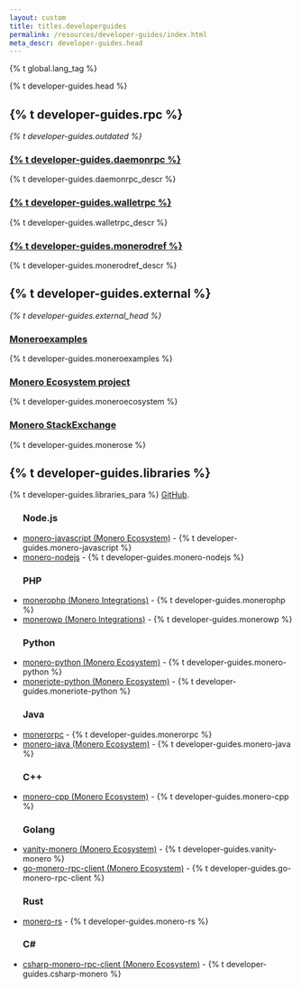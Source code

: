 ```yaml
---
layout: custom
title: titles.developerguides
permalink: /resources/developer-guides/index.html
meta_descr: developer-guides.head
---
```


{% t global.lang_tag %}
<div class="guides">
    <div class="center-xs container description">
        <p class="text-center">{% t developer-guides.head %}</p>
    </div>
    <section class="container full">
        <div class="row">
            <div class="left half no-pad-sm col-lg-6 col-md-6 col-sm-12 col-xs-12">
                <div class="info-block">
                    <div class="row center-xs">
                        <div class="col">
                            <h2>{% t developer-guides.rpc %}</h2>
                        </div>
                    </div>
                    <p><i>{% t developer-guides.outdated %}</i></p>
                    <h3><span class="icon-page"></span><a href="https://docs.getmonero.org/rpc-library/monerod-rpc/">{% t developer-guides.daemonrpc %}</a></h3>
                        <p>{% t developer-guides.daemonrpc_descr %}</p>
                    <h3><span class="icon-page"></span><a href="https://docs.getmonero.org/rpc-library/wallet-rpc/">{% t developer-guides.walletrpc %}</a></h3>
                        <p>{% t developer-guides.walletrpc_descr %}</p>
                    <h3><span class="icon-page"></span><a href="https://docs.getmonero.org/interacting/monerod-reference/">{% t developer-guides.monerodref %}</a></h3>
                        <p>{% t developer-guides.monerodref_descr %}</p>
                </div>
            </div>
            <div class="right half no-pad-sm col-lg-6 col-md-6 col-sm-12 col-xs-12">
                <div class="info-block">
                    <div class="row center-xs">
                        <div class="col">
                            <h2>{% t developer-guides.external %}</h2>
                        </div>
                    </div>
                    <p><i>{% t developer-guides.external_head %}</i></p>
                    <h3><a href="https://github.com/moneroexamples"><span class="icon-github"></span>Moneroexamples</a></h3>
                        <p>{% t developer-guides.moneroexamples %}</p>
                    <h3><a href="https://github.com/monero-ecosystem"><span class="icon-github"></span>Monero Ecosystem project</a></h3>
                        <p>{% t developer-guides.moneroecosystem %}</p>
                    <h3><span class="icon-globe"></span><a href="https://monero.stackexchange.com">Monero StackExchange</a></h3>
                        <p>{% t developer-guides.monerose %}</p>
                </div>
            </div>
            <div class="full container">
                <div class="info-block">
                    <div class="row center-xs">
                        <h2>{% t developer-guides.libraries %}</h2>
                    </div>
                    <p>{% t developer-guides.libraries_para %} <a href="https://github.com/monero-project/monero-site/issues">GitHub</a>.</p>
                <ul class="logo">
                    <h3>Node.js</h3>
                        <li><a href="https://github.com/monero-ecosystem/monero-javascript">monero-javascript (Monero Ecosystem)</a> - {% t developer-guides.monero-javascript %}</li>
                        <li><a href="https://github.com/PsychicCat/monero-nodejs">monero-nodejs</a> - {% t developer-guides.monero-nodejs %}</li>
                    <h3>PHP</h3>
                        <li><a href="https://github.com/monero-integrations/monerophp">monerophp (Monero Integrations)</a> - {% t developer-guides.monerophp %}</li>
                        <li><a href="https://github.com/monero-integrations/monerowp">monerowp (Monero Integrations)</a> - {% t developer-guides.monerowp %}</li>
                    <h3>Python</h3>
                        <li><a href="https://github.com/monero-ecosystem/monero-python">monero-python (Monero Ecosystem)</a> - {% t developer-guides.monero-python %}</li>
                        <li><a href="https://github.com/monero-ecosystem/moneriote-python">moneriote-python (Monero Ecosystem)</a> - {% t developer-guides.moneriote-python %}</li>
                    <h3>Java</h3>
                        <li><a href="https://github.com/00-matt/monerorpc">monerorpc</a> - {% t developer-guides.monerorpc %}</li>
                        <li><a href="https://github.com/monero-ecosystem/monero-java">monero-java (Monero Ecosystem)</a> - {% t developer-guides.monero-java %}</li>
                    <h3>C++</h3>
                        <li><a href="https://github.com/monero-ecosystem/monero-cpp">monero-cpp (Monero Ecosystem)</a> - {% t developer-guides.monero-cpp %}</li>
                    <h3>Golang</h3>
                        <li><a href="https://github.com/monero-ecosystem/vanity-monero">vanity-monero (Monero Ecosystem)</a> - {% t developer-guides.vanity-monero %}</li>
                        <li><a href="https://github.com/monero-ecosystem/go-monero-rpc-client">go-monero-rpc-client (Monero Ecosystem)</a> - {% t developer-guides.go-monero-rpc-client %}</li>
                    <h3>Rust</h3>
                        <li><a href="https://github.com/monero-rs/monero-rs">monero-rs</a> - {% t developer-guides.monero-rs %}</li>
                    <h3>C#</h3>
                        <li><a href="https://github.com/monero-ecosystem/csharp-monero-rpc-client">csharp-monero-rpc-client (Monero Ecosystem)</a> - {% t developer-guides.csharp-monero %}</li>
                </ul>
                </div>
            </div>
        </div>
    </section>
</div>
